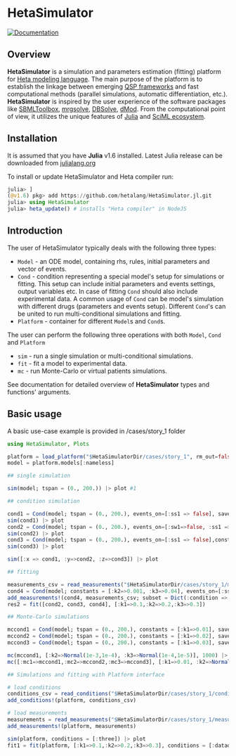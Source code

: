 # HetaSimulator

[![Documentation](https://img.shields.io/badge/docs-dev-blue.svg)](https://hetalang.github.io/HetaSimulator.jl/dev/)

## Overview

**HetaSimulator** is a simulation and parameters estimation (fitting) platform for [Heta modeling language](https://hetalang.github.io/#/). The main purpose of the platform is to establish the linkage between emerging [QSP frameworks](https://en.wikipedia.org/wiki/Quantitative_systems_pharmacology) and fast computational methods (parallel simulations, automatic differentiation, etc.). **HetaSimulator** is inspired by the user experience of the software packages like [SBMLToolbox](http://sbml.org/Software/SBMLToolbox), [mrgsolve](https://mrgsolve.github.io/), [DBSolve](http://insysbio.com/en/software/db-solve-optimum), [dMod](https://github.com/dkaschek/dMod). From the computational point of view, it utilizes the unique features of [Julia](https://julialang.org/) and [SciML ecosystem](https://sciml.ai/).

## Installation

It is assumed that you have **Julia** v1.6 installed. Latest Julia release can be downloaded from [julialang.org](https://julialang.org/downloads/)

To install or update HetaSimulator and Heta compiler run:

```julia
julia> ]
(@v1.6) pkg> add https://github.com/hetalang/HetaSimulator.jl.git
julia> using HetaSimulator
julia> heta_update() # installs "Heta compiler" in NodeJS
```

## Introduction

The user of HetaSimulator typically deals with the following three types:
- `Model` - an ODE model, containing rhs, rules, initial parameters and vector of events.
- `Cond` - condition representing a special model's setup for simulations or fitting. This setup can include initial parameters and events settings, output variables etc. In case of fitting `Cond` should also include experimental data. A common usage of `Cond` can be model's simulation with different drugs (parameters and events setup). Different `Cond`'s can be united to run multi-conditional simulations and fitting.
- `Platform` - container for different `Model`s and `Cond`s.

The user can perform the following three operations with both `Model`, `Cond` and `Platform`
- `sim` - run a single simulation or multi-conditional simulations. 
- `fit` - fit a model to experimental data. 
- `mc` - run Monte-Carlo or virtual patients simulations.

See documentation for detailed overview of **HetaSimulator** types and functions' arguments.

## Basic usage

A basic use-case example is provided in /cases/story_1 folder

```julia
using HetaSimulator, Plots

platform = load_platform("$HetaSimulatorDir/cases/story_1", rm_out=false);
model = platform.models[:nameless]

## single simulation

sim(model; tspan = (0., 200.)) |> plot #1

## condition simulation

cond1 = Cond(model; tspan = (0., 200.), events_on=[:ss1 => false], saveat = [0.0, 150., 250.]);
sim(cond1) |> plot
cond2 = Cond(model; tspan = (0., 200.), events_on=[:sw1=>false, :ss1 => false], constants = [:k2 => 0.001, :k3 => 0.02]);
sim(cond2) |> plot
cond3 = Cond(model; tspan = (0., 200.), events_on=[:ss1 => false],constants = [:k1=>0.01]);
sim(cond3) |> plot 

sim([:x => cond1, :y=>cond2, :z=>cond3]) |> plot

## fitting

measurements_csv = read_measurements("$HetaSimulatorDir/cases/story_1/measurements.csv")
cond4 = Cond(model; constants = [:k2=>0.001, :k3=>0.04], events_on=[:ss1 => false], saveat = [0.0, 50., 150., 250.]);
add_measurements!(cond4, measurements_csv; subset = Dict(:condition => :dataone))
res2 = fit([cond2, cond3, cond4], [:k1=>0.1,:k2=>0.2,:k3=>0.3])

## Monte-Carlo simulations

mccond1 = Cond(model; tspan = (0., 200.), constants = [:k1=>0.01], saveat = [50., 80., 150.], events_on=[:ss1 => false]);
mccond2 = Cond(model; tspan = (0., 200.), constants = [:k1=>0.02], saveat = [50., 100., 200.], events_on=[:ss1 => false]);
mccond3 = Cond(model; tspan = (0., 200.), constants = [:k1=>0.03], saveat = [50., 100., 180.], events_on=[:ss1 => false]);

mc(mccond1, [:k2=>Normal(1e-3,1e-4), :k3=>Normal(1e-4,1e-5)], 1000) |> plot
mc([:mc1=>mccond1,:mc2=>mccond2,:mc3=>mccond3], [:k1=>0.01, :k2=>Normal(1e-3,1e-4), :k3=>Uniform(1e-4,1e-2)], 1000) |> plot

## Simulations and fitting with Platform interface

# load conditions
conditions_csv = read_conditions("$HetaSimulatorDir/cases/story_1/conditions.csv")
add_conditions!(platform, conditions_csv)

# load measurements
measurements = read_measurements("$HetaSimulatorDir/cases/story_1/measurements.csv");
add_measurements!(platform, measurements)

sim(platform, conditions = [:three]) |> plot
fit1 = fit(platform, [:k1=>0.1,:k2=>0.2,:k3=>0.3], conditions = [:dataone,:withdata2])
```